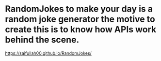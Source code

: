 # RandomJokes to make your day is a random joke generator the motive to create this is to know how APIs work behind the scene.
https://saifullah00.github.io/RandomJokes/
